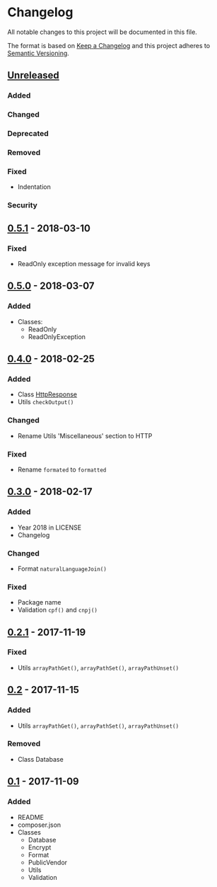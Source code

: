 # Changelog

All notable changes to this project will be documented in this file.

The format is based on [Keep a Changelog](http://keepachangelog.com/en/1.0.0/)
and this project adheres to [Semantic Versioning](http://semver.org/spec/v2.0.0.html).


## [Unreleased]

### Added

### Changed

### Deprecated

### Removed

### Fixed
- Indentation

### Security


## [0.5.1] - 2018-03-10

### Fixed
- ReadOnly exception message for invalid keys


## [0.5.0] - 2018-03-07

### Added
- Classes:
  - ReadOnly
  - ReadOnlyException


## [0.4.0] - 2018-02-25

### Added
- Class [HttpResponse]
- Utils `checkOutput()`

### Changed
- Rename Utils 'Miscellaneous' section to HTTP

### Fixed
- Rename `formated` to `formatted`


## [0.3.0] - 2018-02-17

### Added
- Year 2018 in LICENSE
- Changelog

### Changed
- Format `naturalLanguageJoin()`

### Fixed
- Package name
- Validation `cpf()` and `cnpj()`


## [0.2.1] - 2017-11-19

### Fixed
- Utils `arrayPathGet()`, `arrayPathSet()`, `arrayPathUnset()`


## [0.2] - 2017-11-15

### Added
- Utils `arrayPathGet()`, `arrayPathSet()`, `arrayPathUnset()`

### Removed
- Class Database


## [0.1] - 2017-11-09

### Added
- README
- composer.json
- Classes
  - Database
  - Encrypt
  - Format
  - PublicVendor
  - Utils
  - Validation


[Unreleased]: https://github.com/aryelgois/utils/compare/v0.5.1...develop
[0.5.1]: https://github.com/aryelgois/utils/compare/v0.5.0...v0.5.1
[0.5.0]: https://github.com/aryelgois/utils/compare/v0.4.0...v0.5.0
[0.4.0]: https://github.com/aryelgois/utils/compare/v0.3.0...v0.4.0
[0.3.0]: https://github.com/aryelgois/utils/compare/v0.2.1...v0.3.0
[0.2.1]: https://github.com/aryelgois/utils/compare/v0.2...v0.2.1
[0.2]: https://github.com/aryelgois/utils/compare/v0.1...v0.2
[0.1]: https://github.com/aryelgois/utils/compare/0f8027cfd83300abdc2a944364c33afd0e9d6e7e...v0.1

[HttpResponse]: https://gist.github.com/aryelgois/e577aa73ebbe1463532ab8a584e3d16c
